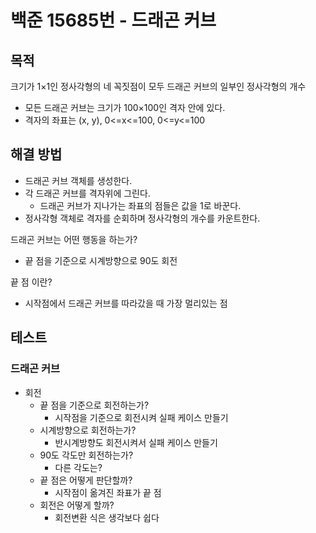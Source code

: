 # 백준 15685번 - 드래곤 커브

## 목적
크기가 1×1인 정사각형의 네 꼭짓점이 모두 드래곤 커브의 일부인 정사각형의 개수

- 모든 드래곤 커브는 크기가 100×100인 격자 안에 있다.
- 격자의 좌표는 (x, y), 0<=x<=100, 0<=y<=100

## 해결 방법

- 드래곤 커브 객체를 생성한다.
- 각 드래곤 커브를 격자위에 그린다.
    - 드래곤 커브가 지나가는 좌표의 점들은 값을 1로 바꾼다.
- 정사각형 객체로 격자를 순회하며 정사각형의 개수를 카운트한다.

드래곤 커브는 어떤 행동을 하는가?
- 끝 점을 기준으로 시계방향으로 90도 회전

끝 점 이란?
- 시작점에서 드래곤 커브를 따라갔을 때 가장 멀리있는 점

## 테스트

### 드래곤 커브

- 회전
    - 끝 점을 기준으로 회전하는가?
      - 시작점을 기준으로 회전시켜 실패 케이스 만들기
    - 시계방향으로 회전하는가?
      - 반시계방향도 회전시켜서 실패 케이스 만들기
    - 90도 각도만 회전하는가?
      - 다른 각도는?
    - 끝 점은 어떻게 판단할까?
      - 시작점이 옮겨진 좌표가 끝 점
    - 회전은 어떻게 할까?
      - 회전변환 식은 생각보다 쉽다
    